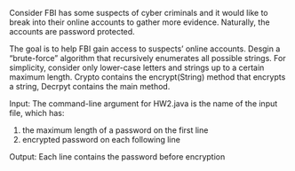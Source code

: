 Consider FBI has some suspects of cyber criminals and it would like to break into their online accounts to gather more
evidence. Naturally, the accounts are password protected.

The goal is to help FBI gain access to suspects’ online accounts. Desgin a “brute-force” algorithm that recursively 
enumerates all possible strings. For simplicity, consider only lower-case letters and strings up to a certain
maximum length. Crypto contains the encrypt(String) method that encrypts a string, Decrpyt contains the main method.

Input: The command-line argument for HW2.java is the name of the input file, which has:
  1. the maximum length of a password on the first line
  2. encrypted password on each following line
     
Output: Each line contains the password before encryption
